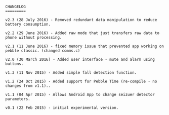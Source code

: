 	CHANGELOG
	=========

	v2.3 (28 July 2016) - Removed redundant data manipulation to reduce battery consumption.

	v2.2 (29 June 2016) - Added raw mode that just transfers raw data to phone without processing.
	
	v2.1 (11 June 2016) - fixed memory issue that prevented app working on pebble classic. (changed comms.c)

	v2.0 (30 March 2016) - Added user interface - mute and alarm using buttons.

	v1.3 (11 Nov 2015) - Added simple fall detection function.

	v1.2 (24 Oct 2015) - Added support for Pebble Time (re-compile - no changes from v1.1)..

	v1.1 (04 Apr 2015) - Allows Android App to change seizuer detector parameters.

	v0.1 (22 Feb 2015) - initial experimental version.
